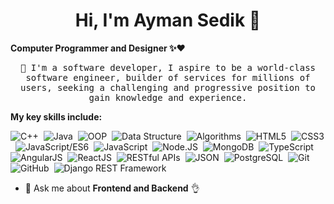 <h1 align="center">Hi, I'm Ayman Sedik 👋</h1>

**Computer Programmer and Designer ✨❤️**
<p align="center">
<samp>📌 I'm a software developer, I aspire to be a world-class software engineer, builder of services for millions of users, 
 seeking a challenging and progressive position to gain knowledge and experience.</samp>
</p>
 
**My key skills include:**

![C++](https://img.shields.io/badge/C++-%23f2f2f2.svg?style=oval&logo=C%2B%2B&logoColor=5294E6)&nbsp;
![Java](https://img.shields.io/badge/Java-%23f2f2f2.svg?style=flat-oval&logo=openjdk&logoColor=5294E2)&nbsp;
![OOP](https://img.shields.io/badge/OOP-%23f2f2f2.svg?style=flat-oval&logo=OOP&logoColor=5294E2)&nbsp;
![Data Structure](https://img.shields.io/badge/Data_Structure-%23f2f2f2.svg?style=flat-oval&logo=Data_Structure&logoColor=5294E2)&nbsp;
![Algorithms](https://img.shields.io/badge/Algorithms-%23f2f2f2.svg?style=flat-oval&logo=Algorithms&logoColor=5294E2)&nbsp;
![HTML5](https://img.shields.io/badge/HTML5-%23f2f2f2.svg?style=flat-oval&logo=HTML5&logoColor=5294E2)&nbsp;
![CSS3](https://img.shields.io/badge/CSS3-%23f2f2f2.svg?style=flat-oval&logo=CSS3&logoColor=5294E2)&nbsp;
![JavaScript/ES6](https://img.shields.io/badge/JavaScript/ES6-%23f2f2f2.svg?style=flat-oval&logo=javascript&logoColor=5294E2)&nbsp;
![JavaScript](https://img.shields.io/badge/-JavaScript-%23f2f2f2?style=flat-oval&logo=javascript&logoColor=5294E2)&nbsp;
![Node.JS](https://img.shields.io/badge/Node.JS/Express-%23f2f2f2.svg?style=flat-oval&logo=node.js&logoColor=5294E2)&nbsp;
![MongoDB](https://img.shields.io/badge/MongoDB-%23f2f2f2.svg?style=flat-oval&logo=MongoDB&logoColor=5294E2)&nbsp;
![TypeScript](https://img.shields.io/badge/TypeScript-%23f2f2f2.svg?style=flat-oval&logo=TypeScript&logoColor=5294E2)&nbsp;
![AngularJS](https://img.shields.io/badge/AngularJS-%23f2f2f2.svg?style=flat-oval&logo=angularjs&logoColor=5294E2)&nbsp; 
![ReactJS](https://img.shields.io/badge/ReactJS-%23f2f2f2.svg?style=flat-oval&logo=react&logoColor=5294E2)&nbsp; 
![RESTful APIs](https://img.shields.io/badge/RESTful_APIs-%23f2f2f2.svg?style=flat-oval&logo=RESTful_APIs&logoColor=5294E2)&nbsp; 
![JSON](https://img.shields.io/badge/JSON-%23f2f2f2.svg?style=flat-oval&logo=JSON&logoColor=5294E2)&nbsp; 
![PostgreSQL](https://img.shields.io/badge/PostgreSQL-%23f2f2f2.svg?style=flat-oval&logo=PostgreSQL&logoColor=5294E2)&nbsp; 
![Git](https://img.shields.io/badge/Git-%23f2f2f2.svg?style=flat-oval&logo=Git&logoColor=5294E2)&nbsp; 
![GitHub](https://img.shields.io/badge/GitHub-%23f2f2f2.svg?style=flat-oval&logo=GitHub&logoColor=5294E2)&nbsp;
![Django REST Framework](https://img.shields.io/badge/Django_REST_Framework-%23f2f2f2.svg?style=flat-oval&logo=django&logoColor=5294E2)&nbsp;
 


 
- 💬 Ask me about **Frontend and Backend** 👌
